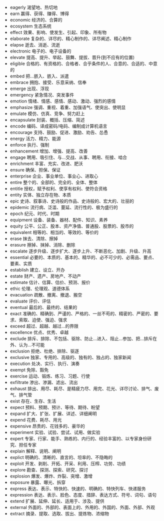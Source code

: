 - eagerly 渴望地、热切地
- earn 赢得、获得、赚得、博得
- economic 经济的、合算的
- ecosystem 生态系统
- effect 效果、影响、使发生、引起、印象、所有物
- elaborate 复杂的、详尽的、精心制作的、详尽阐述、精心制作
- elapse 逝去、消逝、流逝
- electronic 电子的、电子设备的
- elevate 提高、提升、举起、鼓舞、提拔、晋升(到不应有的位置)
- eligible 合格的、有资格的、合格者、合乎条件的人、合意的、合适的、中意的
- embed 把...嵌入、嵌入、派遣
- embrace 拥抱、接受、乐意采纳、信奉
- emerge 出现、浮现
- emergency 紧急情况、突发事件
- emotion 情绪、情感、感情、感动、激动、强烈的感情
- emphasize 强调、重视、着重、加强语气、使突出、使明显
- emulate 模仿、仿真、竞争、努力赶上
- encapsulate 封装、概括、压缩、简述
- encode 编码、译成密码/电码、编制成计算机语言
- encourage 支持、鼓励、促进、激励、劝告、怂恿
- energy 活力、精力、能源
- enforce 执行、强制
- enhancement  增加、增强、提高、改善
- engage 聘用、吸引住、与...交战、从事、聘用、衔接、啮合
- enrichment 丰富、充实、改进、肥沃
- ensure 确保、担保、保证
- enterprise 企业、事业单位、事业心、进取心
- entire 整个的、全部的、完全的、全体、整体
- entitle 授权，赋予权利、使享有权利、使符合资格
- entity 实体、独立存在物、本质
- epic 史诗、叙事诗、史诗般的作品、史诗般的、宏大的、壮丽的
- epidemic 流行病、泛滥、蔓延、流行性的、极为盛行的
- epoch 纪元、时代、时期
- equipment 设备、装备、器材、配件、知识、素养
- equity 公平、公正、股本、资产净值、普通股、股票的、股市的
- equivalent 相等的、相当的、等效的、等价的
- erase 抹去、清除、擦掉
- erasure 擦掉、抹掉、消除、删除
- escalate 逐步升级、逐步扩大、逐步上升、不断恶化、加剧、升级、升高
- essential 必要的、本质的、基本的、精华的、必不可少的、必需品、要点、要素、实质
- establish 建立、设立、开办
- estate 财产、遗产、房地产、不动产
- estimate 估计、估算、估价、预测、报价
- ethic 伦理、伦理观、道德体系
- evacuation 疏散、撤离、撤退、搬空
- evaluate 评价、评估
- eventual 最后的、最终的、结果的
- exact 准确的、精确到、严谨的、严格的、一丝不苟的、精密的、严密的、要求、索取、迫使、强迫、强求
- exceed 超过、超越、越过...的界限
- excellence 优点、优秀、卓越
- exclude 排斥、排除、不包括、驱除、防止...进入、阻止...参加、把...排斥在外、认为...不可能
- exclusion 拒绝、杜绝、排除、驱逐
- exclusive 独家、专用的、高级的、独有的、独占的、独家新闻
- execution 处决、实行、执行、演奏
- exempt 免除、豁免
- exercise 运动、锻炼、练习、习题、行使
- exfiltrate 渗出、渗漏、滤出、流出
- exhaust 排出、用尽、耗尽、是精疲力尽、用完、花光、详尽讨论、排气、废气、排气管
- exist 存在、生存、生活
- expect 预料、预期、预计、等待、期待、盼望
- expand 扩大、扩张、扩展、详述、详细阐明
- expend 花费、耗尽、用光
- expensive 昂贵的、花钱多的、豪华的
- experiment 实验、试验、尝试、试用、做实验
- expert 专家、行家、能手、熟练的、内行的、经验丰富的、以专家身份研究、担任专家
- explain 解释、说明、阐明
- explict 明确的、清晰的、直言的、坦率的、不隐晦的
- exploit 开发、剥削、开拓、开采、利用、压榨、功劳、功绩
- explore 勘查、探测、探索、研究、探讨
- explosion 爆发、爆炸、炸裂、突增、激增
- exposure 暴露、曝光、拆穿
- express 表达、表示、特快的、快速的、明确的、特快列车、快递服务
- expression 表达、表示、脸色、态度、措辞、表达方式、符号、词句、语句
- extend 扩展、延伸、延长、适用于、涉及、提供
- external 外面的、外部的、表面上的、外用的、外国的、外面、外部、外观
- extract 摘录、提取、选取、拔出、提炼物、浓缩物
